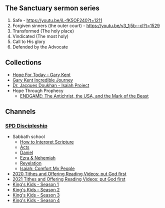 ## The Sanctuary sermon series

1. Safe - https://youtu.be/iL-fK5OF240?t=1211
2. Forgiven sinners (the outer court) - https://youtu.be/v3_1j5b--cI?t=1529
3. Transformed (The holy place)
4. Vindicated (The most holy)
5. Call to His glory
6. Defended by the Advocate


## Collections

- [Hope For Today - Gary Kent](https://www.youtube.com/playlist?list=PLvu-24LvYmABW2I9GgdwLQwc3JvxgZP-u)
- [Gary Kent Incredible Journey](https://www.youtube.com/playlist?list=PLyQ3mRNhTiPNIm3AOOOwq69Jaj5mvKmZn)
- [Dr. Jacques Doukhan - Isaiah Project](https://youtube.com/playlist?list=PLn0AoLSVl1eqjyuvGxh_-0lk0kNsM7pX2)
- Hope Through Prophecy
  - [ENDGAME: The Antichrist, the USA, and the Mark of the Beast](https://www.youtube.com/watch?v=u7Q9FSXquQg)

## Channels

### [SPD Discipleship](https://vimeo.com/spddiscipleship)

- Sabbath school
  - [How to Interpret Scripture](https://vimeo.com/showcase/6899259)
  - [Acts](https://vimeo.com/showcase/5244061)
  - [Daniel](https://vimeo.com/showcase/6685975)
  - [Ezra & Nehemiah](https://vimeo.com/showcase/6321188)
  - [Revelation](https://vimeo.com/showcase/8144995)
  - [Isaiah: Comfort My People](https://vimeo.com/showcase/7911602)
- [2020 Tithes and Offering Reading Videos: put God first](https://vimeo.com/showcase/7537240)
- [2021 Tithes and Offering Reading Videos: put God first](https://vimeo.com/showcase/7786492)
- [King's Kids - Season 1](https://vimeo.com/showcase/6915672)
- [King's Kids - Season 2](https://vimeo.com/showcase/7308648)
- [King's Kids - Season 3](https://vimeo.com/showcase/7610908)
- [King's Kids - Season 4](https://vimeo.com/showcase/7967990)
